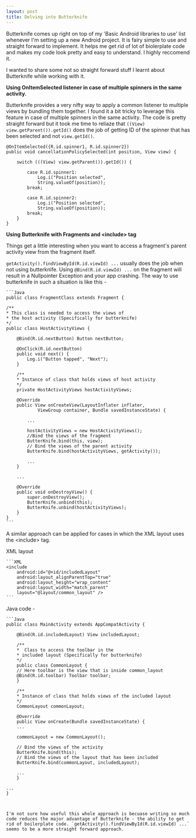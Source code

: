 ```yaml
---
layout: post
title: Delving into Butterknife
---
```


Butterknife comes up right on top of my 'Basic Android libraries to use' list whenever I'm setting up a new Android project. It is fairy simple to use and straight forward to implement. It helps me get rid of lot of biolerplate code and makes my code look pretty and easy to understand. I highly reccomend it.

I wanted to share some not so straight forward stuff I learnt about Butterknife while working with it.

**Using OnItemSelected listener in case of multiple spinners in the same activity.**

Butterknife provides a very nifty way to apply a common listener to multiple views by bundling them together. I found it a bit tricky to leverage this feature in case of multiple spinners in the same activity. The code is pretty straight forward but it took me time to reliaze that `((View) view.getParent()).getId()` does the job of getting ID of the spinner that has been selected and not `view.getId()`.

    
    @OnItemSelected({R.id.spinner1, R.id.spinner2})
    public void cancellationPolicySelected(int position, View view) {

        switch (((View) view.getParent()).getId()) {

            case R.id.spinner1:
                Log.i("Position selected", 
                String.valueOf(position));
            break;

            case R.id.spinner2:
                Log.i("Position selected", 
                String.valueOf(position));
            break;
        }
    }
    


**Using Butterknife with Fragments and \<include\> tag**

Things get a little interesting when you want to access a fragment's parent activity view from the fragment itself.

`getActivity().findViewById(R.id.viewId) ...` usually does the job when not using butterknife. Using `@Bind(R.id.viewId) ...` on the fragment will result in a Nullpointer Exception and your app crashing. The way to use butterknife in such a situation is like this - 

    ```Java
    public class FragmentClass extends Fragment {

    /**
    * This class is needed to access the views of 
    * the host activity (Specifically for butterknife)
    */
    public class HostActivityViews {

        @Bind(R.id.nextButton) Button nextButton;

        @OnClick(R.id.nextButton)
        public void next() {
            Log.i("Button tapped", "Next");
        }

        /**
        * Instance of class that holds views of host activity
        */
        private HostActivityViews hostActivityViews;

        @Override
        public View onCreateView(LayoutInflater inflater, 
                ViewGroup container, Bundle savedInstanceState) {

            ...

            hostActivityViews = new HostActivityViews();
            //Bind the views of the fragment
            ButterKnife.bind(this, view);
            // Bind the views of the parent activity
            ButterKnife.bind(hostActivityViews, getActivity());

            ...
        }

        ...

        @Override
        public void onDestroyView() {
            super.onDestroyView();
            ButterKnife.unbind(this);
            ButterKnife.unbind(hostActivityViews);
        }
    }
    ```


A similar approach can be applied for cases in which the XML layout uses the \<include\> tag.

XML layout

    ```XML
    <include
        android:id="@+id/includedLayout"
        android:layout_alignParentTop="true"
        android:layout_height="wrap_content"
        android:layout_width="match_parent"
        layout="@layout/common_layout" />
    ```

Java code - 

    ```Java
    public class MainActivity extends AppCompatActivity {

        @Bind(R.id.includedLayout) View includedLayout;

        /**
        *  Class to access the toolbar in the 
        * included layout (Specifically for butterknife)
        */
        public class CommonLayout {
        // Here toolbar is the view that is inside common_layout
        @Bind(R.id.toolbar) Toolbar toolbar;
        }

        /**
        * Instance of class that holds views of the included layout
        */
        CommonLayout commonLayout;

        @Override
        public View onCreate(Bundle savedInstanceState) {
        ...

        commonLayout = new CommonLayout();

        // Bind the views of the activity
        ButterKnife.bind(this);
        // Bind the views of the layout that has been included
        ButterKnife.bind(commonLayout, includedLayout);

        ...
        }

    ...
    }
```


I'm not sure how useful this whole approach is becuase writing so much code reduces the major advantage of Butterknife - the ability to get rid of boilerplate code. `getActivity().findViewById(R.id.viewId) ...` seems to be a more straight forward approach.
